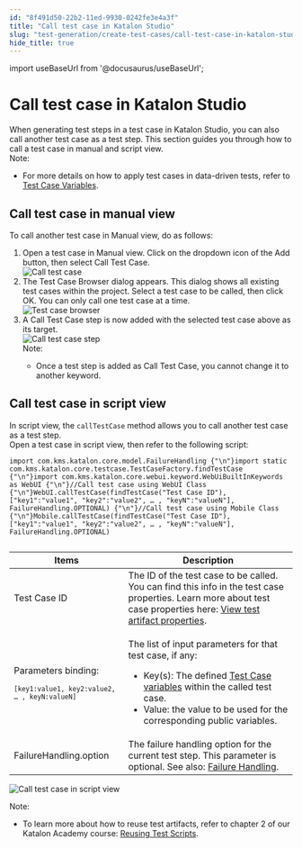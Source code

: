 ```yaml
---
id: "8f491d50-22b2-11ed-9930-0242fe3e4a3f"
title: "Call test case in Katalon Studio"
slug: "test-generation/create-test-cases/call-test-case-in-katalon-studio"
hide_title: true
---
```

import useBaseUrl from '@docusaurus/useBaseUrl';


# <a id="concept-5529" class="anchor_top_offset"/><a id="ariaid-title1" class="anchor_top_offset"/>Call test case in <span xmlns="http://www.w3.org/1999/xhtml" className="ph">Katalon Studio</span> 

<div xmlns="http://www.w3.org/1999/xhtml" className="p">When generating test steps in a test case in <span className="ph">Katalon Studio</span>, you can also call another test case as a test step. This section guides you through how to call a test case in manual and script view.<div className="note note note_note"><span className="note__title">Note:</span> <ul className="ul"><li className="li"><p className="p">For more details on how to apply test cases in data-driven tests, refer to <a className="xref" href="#">Test Case Variables</a>.</p></li></ul></div></div>

## <a id="task-6797" class="anchor_top_offset"/>Call test case in  manual view

<section xmlns="http://www.w3.org/1999/xhtml" className="section context"><p className="p">To call another test case in <span className="ph uicontrol">Manual</span> view, do as follows:</p></section> 
<ol xmlns="http://www.w3.org/1999/xhtml" className="ol steps"><li className="li step stepexpand"><span className="ph cmd">Open a test case in <span className="ph uicontrol">Manual</span> view. Click on the dropdown icon of the <span className="ph uicontrol">Add</span> button, then select <span className="ph uicontrol">Call Test Case</span>.</span><div className="itemgroup info"><img className="image" width={500} src={useBaseUrl("/8f4796b0-22b2-11ed-9930-0242fe3e4a3f.png")} alt="Call test case" /></div></li><li className="li step stepexpand"><span className="ph cmd">The <span className="ph uicontrol">Test Case Browser</span> dialog appears. This dialog shows all existing test cases within the project. Select a test case to be called, then click <span className="ph uicontrol">OK</span>. You can only call one test case at a time.</span><div className="itemgroup info"><img className="image" width={500} src={useBaseUrl("/8f468540-22b2-11ed-9930-0242fe3e4a3f.png")} alt="Test case browser" /></div></li><li className="li step stepexpand"><span className="ph cmd">A <span className="ph uicontrol">Call Test Case</span>&nbsp;step is now added with the selected test case above as its target.</span><div className="itemgroup info"><img className="image" width={600} src={useBaseUrl("/8f45c1f0-22b2-11ed-9930-0242fe3e4a3f.png")} alt="Call test case step" /><div className="note note note_note"><span className="note__title">Note:</span> <ul className="ul"><li className="li">Once a test step is added as <span className="ph uicontrol">Call Test Case</span>, you cannot change it to another keyword.</li></ul></div></div></li></ol> 

## <a id="task-5943" class="anchor_top_offset"/>Call test case in  script view

<section xmlns="http://www.w3.org/1999/xhtml" className="section context">In script view, the <code className="ph codeph">callTestCase</code> method allows you to call another test case as a test step.</section> 
<div xmlns="http://www.w3.org/1999/xhtml" className="li step p"><span className="ph cmd">Open a test case in script view, then refer to the following script:</span><div className="itemgroup stepxmp">
    <pre className="pre codeblock"><code>import com.kms.katalon.core.model.FailureHandling {"\n"}import static com.kms.katalon.core.testcase.TestCaseFactory.findTestCase {"\n"}import com.kms.katalon.core.webui.keyword.WebUiBuiltInKeywords as WebUI {"\n"}//Call test case using WebUI Class {"\n"}WebUI.callTestCase(findTestCase("Test Case ID"), ["key1":"value1", "key2":"value2", … , "keyN":"valueN"], FailureHandling.OPTIONAL) {"\n"}//Call test case using Mobile Class {"\n"}Mobile.callTestCase(findTestCase("Test Case ID"), ["key1":"value1", "key2":"value2", … , "keyN":"valueN"], FailureHandling.OPTIONAL)</code></pre>
  </div><div className="itemgroup info"><table className="table"><caption /><colgroup><col /><col /></colgroup><thead className="thead"><tr className><th className="entry anchor_top_offset" id="task-5943__entry__1">Items</th><th className="entry anchor_top_offset" id="task-5943__entry__2">Description</th></tr></thead><tbody className="tbody"><tr className><td className="entry" headers="task-5943__entry__1 task-5943__entry__2 ">Test Case ID</td><td className="entry" headers="task-5943__entry__1 task-5943__entry__2 ">The ID of the test case to be called. You can find this info in the test case properties. Learn more about test case properties here: <a className="xref" href="/docs/test-management/manage-workspace/search-test-cases-in-katalon-studio#task-5205">View test artifact properties</a>.</td></tr><tr className><td className="entry" headers="task-5943__entry__1 task-5943__entry__2 "><p className="p">Parameters binding:</p>
            <pre className="pre codeblock"><code><code className="ph codeph">[key1:value1, key2:value2, … , keyN:valueN]</code></code></pre></td><td className="entry" headers="task-5943__entry__1 task-5943__entry__2 "><p className="p">The list of input parameters for that test case, if any:</p>
            <ul className="ul"><li className="li">Key(s): The defined <a className="xref" href="#">Test Case variables</a> within the called test case.</li><li className="li">Value: the value to be used for the corresponding public variables.</li></ul></td></tr><tr className><td className="entry" headers="task-5943__entry__1 task-5943__entry__2 ">FailureHandling.option</td><td className="entry" headers="task-5943__entry__1 task-5943__entry__2 ">The failure handling option for the current test step. This parameter is optional. See also: <a className="xref" href="/docs/test-maintenance/configure-failure-handling-settings-in-katalon-studio">Failure Handling</a>.</td></tr></tbody></table></div><div className="itemgroup stepxmp"><p className="p"><img className="image" width={700} src={useBaseUrl("/8f488110-22b2-11ed-9930-0242fe3e4a3f.png")} alt="Call test case in script view" /></p></div><div className="itemgroup info"><div className="note note note_note"><span className="note__title">Note:</span> <ul className="ul"><li className="li"><p className="p">To learn more about how to reuse test artifacts, refer to chapter 2 of our <span className="ph">Katalon Academy</span> course: <a className="xref j-external-link" href="https://academy.katalon.com/courses/test-execution-management/?utm_source=kat_docs&utm_medium=call_test_case" target="_blank">Reusing Test Scripts</a>. </p></li></ul></div></div></div>
